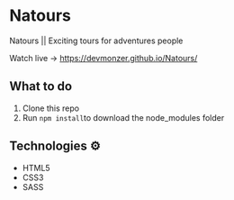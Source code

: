 # Natours
Natours || Exciting tours for adventures people

Watch live -> https://devmonzer.github.io/Natours/

## What to do 
1. Clone this repo
2. Run `npm install`to download the node_modules folder 

## Technologies ⚙️

* HTML5
* CSS3
* SASS

